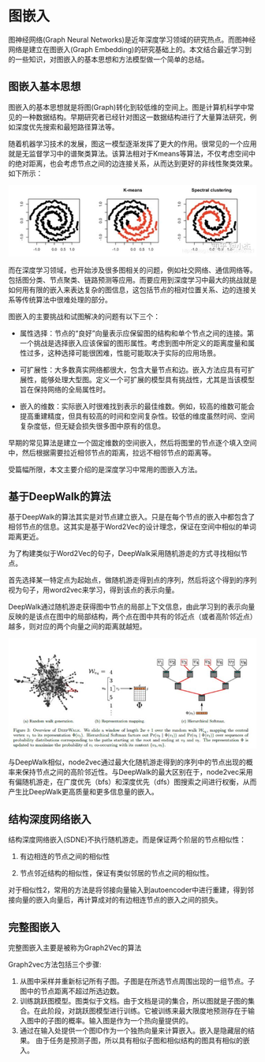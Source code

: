 # 图嵌入

图神经网络(Graph Neural Networks)是近年深度学习领域的研究热点。而图神经网络是建立在图嵌入(Graph Embedding)的研究基础上的。本文结合最近学习到的一些知识，对图嵌入的基本思想和方法模型做一个简单的总结。

## 图嵌入基本思想

图嵌入的基本思想就是将图(Graph)转化到较低维的空间上。图是计算机科学中常见的一种数据结构。早期研究者已经针对图这一数据结构进行了大量算法研究，例如深度优先搜索和最短路径算法等。

随着机器学习技术的发展，图这一模型逐渐发挥了更大的作用。很常见的一个应用就是无监督学习中的谱聚类算法。该算法相对于Kmeans等算法，不仅考虑空间中的绝对距离，也会考虑节点之间的边连接关系，从而达到更好的非线性聚类效果。如下所示：

![spectral clustering](./images/spectral_clustering.jpg)

而在深度学习领域，也开始涉及很多图相关的问题，例如社交网络、通信网络等。包括图分类、节点聚类、链路预测等应用。而要应用到深度学习中最大的挑战就是如何用有限的嵌入来表达复杂的图信息，这包括节点的相对位置关系、边的连接关系等传统算法中很难处理的部分。

图嵌入的主要挑战和试图解决的问题有以下三个：

- 属性选择：节点的“良好”向量表示应保留图的结构和单个节点之间的连接。第一个挑战是选择嵌入应该保留的图形属性。考虑到图中所定义的距离度量和属性过多，这种选择可能很困难，性能可能取决于实际的应用场景。

- 可扩展性：大多数真实网络都很大，包含大量节点和边。嵌入方法应具有可扩展性，能够处理大型图。定义一个可扩展的模型具有挑战性，尤其是当该模型旨在保持网络的全局属性时。

- 嵌入的维数：实际嵌入时很难找到表示的最佳维数。例如，较高的维数可能会提高重建精度，但具有较高的时间和空间复杂性。较低的维度虽然时间、空间复杂度低，但无疑会损失很多图中原有的信息。

早期的常见算法是建立一个固定维数的空间嵌入，然后将图里的节点逐个填入空间中，然后根据需要拉近相邻节点的距离，拉远不相邻节点的距离等。

受篇幅所限，本文主要介绍的是深度学习中常用的图嵌入方法。

## 基于DeepWalk的算法

基于DeepWalk的算法其实是对节点建立嵌入。只是在每个节点的嵌入中都包含了相邻节点的信息。这其实是基于Word2Vec的设计理念，保证在空间中相似的单词距离更近。

为了构建类似于Word2Vec的句子，DeepWalk采用随机游走的方式寻找相似节点。

首先选择某一特定点为起始点，做随机游走得到点的序列，然后将这个得到的序列视为句子，用word2vec来学习，得到该点的表示向量。

DeepWalk通过随机游走获得图中节点的局部上下文信息，由此学习到的表示向量反映的是该点在图中的局部结构，两个点在图中共有的邻近点（或者高阶邻近点）越多，则对应的两个向量之间的距离就越短。

![deep walk](./images/deep_walk.jpg)

与DeepWalk相似，node2vec通过最大化随机游走得到的序列中的节点出现的概率来保持节点之间的高阶邻近性。与DeepWalk的最大区别在于，node2vec采用有偏随机游走，在广度优先（bfs）和深度优先（dfs）图搜索之间进行权衡，从而产生比DeepWalk更高质量和更多信息量的嵌入。

## 结构深度网络嵌入

结构深度网络嵌入(SDNE)不执行随机游走。而是保证两个阶层的节点相似性：

1. 有边相连的节点之间的相似性

2. 节点邻近结构的相似性，保证有类似邻居的节点之间的相似性。

对于相似性2，常用的方法是将邻接向量输入到autoencoder中进行重建，得到邻接向量的嵌入向量后，再计算成对的有边相连节点的嵌入之间的损失。

## 完整图嵌入

完整图嵌入主要是被称为Graph2Vec的算法

Graph2vec方法包括三个步骤:
1. 从图中采样并重新标记所有子图。子图是在所选节点周围出现的一组节点。子图中的节点距离不超过所选边数。
2. 训练跳跃图模型。图类似于文档。由于文档是词的集合，所以图就是子图的集合。在此阶段，对跳跃图模型进行训练。它被训练来最大限度地预测存在于输入图中的子图的概率。输入图是作为一个热向量提供的。
3. 通过在输入处提供一个图ID作为一个独热向量来计算嵌入。嵌入是隐藏层的结果。 由于任务是预测子图，所以具有相似子图和相似结构的图具有相似的嵌入。

